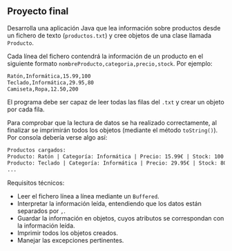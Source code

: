 ## Proyecto final

Desarrolla una aplicación Java que lea información sobre productos desde un fichero de texto (`productos.txt`) y cree objetos de una clase llamada `Producto`.

Cada línea del fichero contendrá la información de un producto en el siguiente formato `nombreProducto,categoria,precio,stock`. Por ejemplo:

```txt
Ratón,Informática,15.99,100
Teclado,Informática,29.95,80
Camiseta,Ropa,12.50,200
```

El programa debe ser capaz de leer todas las filas del `.txt` y crear un objeto por cada fila.

Para comprobar que la lectura de datos se ha realizado correctamente, al finalizar se imprimirán todos los objetos (mediante el método `toString()`). Por consola debería verse algo así:

```txt
Productos cargados:
Producto: Ratón | Categoría: Informática | Precio: 15.99€ | Stock: 100
Producto: Teclado | Categoría: Informática | Precio: 29.95€ | Stock: 80
...
```

Requisitos técnicos:
- Leer el fichero línea a línea mediante un `Buffered`.
- Interpretar la información leída, entendiendo que los datos están separados por `,`.
- Guardar la información en objetos, cuyos atributos se correspondan con la información leída.
- Imprimir todos los objetos creados.
- Manejar las excepciones pertinentes.
